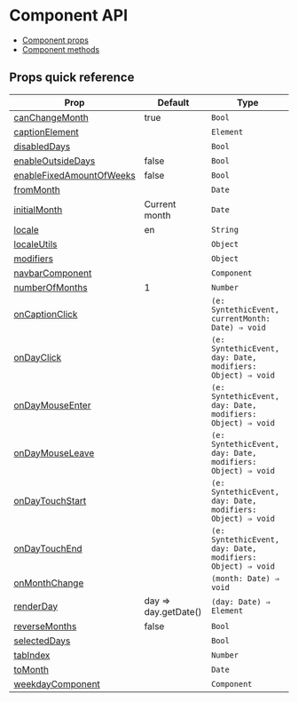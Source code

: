 # Component API

* [Component props](APIProps.md)
* [Component methods](APIMethods.md)

## Props quick reference

| Prop | Default | Type |
| --- | --- | --- |
| [canChangeMonth](APIProps.md#canchangemonth) | true | `Bool` |
| [captionElement](APIProps.md#captionelement) | | `Element` |
| [disabledDays](APIProps.md#disableddays) | | `Bool` |
| [enableOutsideDays](APIProps.md#enableoutsidedays) | false | `Bool` |
| [enableFixedAmountOfWeeks](APIProps.md#enableFixedAmountOfWeeks) | false | `Bool` |
| [fromMonth](APIProps.md#frommonth) | | `Date` |
| [initialMonth](APIProps.md#initialmonth) | Current month | `Date` |
| [locale](APIProps.md#locale) | en | `String` |
| [localeUtils](APIProps.md#localeutils) | | `Object` |
| [modifiers](APIProps.md#modifiers) | | `Object` |
| [navbarComponent](APIProps.md#navbarcomponent) | | `Component` |
| [numberOfMonths](APIProps.md#numberofmonths) | 1 | `Number` |
| [onCaptionClick](APIProps.md#oncaptionclick) | | `(e: SyntethicEvent, currentMonth: Date) ⇒ void` |
| [onDayClick](APIProps.md#ondayclick) | | `(e: SyntethicEvent, day: Date, modifiers: Object) ⇒ void` |
| [onDayMouseEnter](APIProps.md#ondaymouseenter) | | `(e: SyntethicEvent, day: Date, modifiers: Object) ⇒ void` |
| [onDayMouseLeave](APIProps.md#ondaymouseleave) | | `(e: SyntethicEvent, day: Date, modifiers: Object) ⇒ void` |
| [onDayTouchStart](APIProps.md#ondaytouchstart) | | `(e: SyntethicEvent, day: Date, modifiers: Object) ⇒ void` |
| [onDayTouchEnd](APIProps.md#ondaytouchend) | | `(e: SyntethicEvent, day: Date, modifiers: Object) ⇒ void` |
| [onMonthChange](APIProps.md#onmonthchange) | | `(month: Date) ⇒ void` |
| [renderDay](APIProps.md#renderday) | day ⇒ day.getDate() | `(day: Date) ⇒ Element` |
| [reverseMonths](APIProps.md#reversemonths) | false | `Bool` |
| [selectedDays](APIProps.md#selecteddays) | | `Bool` |
| [tabIndex](APIProps.md#tabindex) | | `Number` |
| [toMonth](APIProps.md#tomonth) | | `Date` |
| [weekdayComponent](APIProps.md#weekdaycomponent) | | `Component` |
